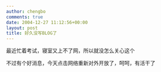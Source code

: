 ```yaml
---
author: chengbo
comments: true
date: 2004-12-27 11:12:56+00:00
layout: post
title: 好久没写BLOG了
---
```


最近忙着考试，寝室又上不了网，所以就没怎么关心这个

不过有个好消息，今天点击网络重新对外开放了，呵呵，有活干了
